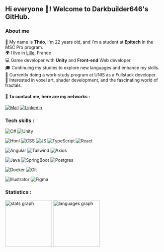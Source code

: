 ## Hi everyone 👋! Welcome to Darkbuilder646's GitHub.

### About me

🧑 My name is <strong>Théo</strong>, I'm 22 years old, and I'm a student at <strong>Epitech</strong> in the MSC Pro program.<br/>
🌍 I live in <a href="https://www.google.com/maps?q=lille">Lille</a>, France<br/>
💻 Game developer with <strong>Unity</strong> and <strong>Front-end</strong> Web developer.<br/>
🎓 Continuing my studies to explore new languages and enhance my skills.<br/>
💼 Currently doing a work-study program at UNIS as a Fullstack developer.</br>
🧰 Interested in voxel art, shader development, and the fascinating world of fractals.

#### 📣 To contact me, here are my networks :<br/>
[![Mail][Mail]][Mail-url]
[![Linkedin][Linkedin]][Linkedin-url]

### Tech skills :

![C#]
![Unity]

![Html]
![CSS]
![JS]
![TypeScript]
![React]
<!-- ![Vue] -->
![Angular]
![Tailwind]
![Axios]

![Java]
![SpringBoot]
![Postgres]

![Docker]
![Git]

![Illustrator]
![Figma]

### Statistics :

<div align="left">
  <img src="https://github-readme-stats.vercel.app/api?username=Darkbuilder646&hide_title=false&hide_rank=false&show_icons=true&include_all_commits=true&count_private=true&disable_animations=false&theme=tokyonight&locale=en&hide_border=false" height="150" alt="stats graph"  />
  <img src="https://github-readme-stats.vercel.app/api/top-langs?username=Darkbuilder646&locale=en&hide_title=false&layout=compact&card_width=320&langs_count=5&theme=tokyonight&hide_border=false" height="150" alt="languages graph"  />
</div>

<!-- MARKDOWN BADGEs -->

<!-- Contact -->
[Mail]: https://img.shields.io/badge/Gmail-D14836?style=for-the-badge&logo=gmail&logoColor=white
[Mail-url]: mailto:theolejeune.sup@gmail.com?subject=[GitHub]%20first%20contact&body=Hello,%20I%27m%20contacting%20you%20about%20...

[Linkedin]: https://img.shields.io/badge/LinkedIn-0077B5?style=for-the-badge&logo=linkedin&logoColor=white
[Linkedin-url]: https://www.linkedin.com/in/th%C3%A9o-lejeune/


<!-- Game & language -->
[C#]: https://img.shields.io/badge/C%23-239120?style=for-the-badge&logo=csharp&logoColor=white

[Unity]: https://img.shields.io/badge/Unity-100000?style=for-the-badge&logo=unity&logoColor=white

[Python]: https://img.shields.io/badge/Python-FFD43B?style=for-the-badge&logo=python&logoColor=blue

<!-- [Godot]: https://img.shields.io/badge/Godot-478CBF?style=for-the-badge&logo=GodotEngine&logoColor=white -->


<!-- Frontend -->
[React]: https://img.shields.io/badge/React-20232A?style=for-the-badge&logo=react&logoColor=61DAFB

[Vue]: https://img.shields.io/badge/Vue%20js-35495E?style=for-the-badge&logo=vuedotjs&logoColor=4FC08D

[Angular]: https://img.shields.io/badge/Angular-DD0031?style=for-the-badge&logo=angular&logoColor=white

[Html]: https://img.shields.io/badge/HTML5-E34F26?style=for-the-badge&logo=html5&logoColor=white

[Tailwind]: https://img.shields.io/badge/Tailwind_CSS-38B2AC?style=for-the-badge&logo=tailwind-css&logoColor=white

[CSS]: https://img.shields.io/badge/CSS3-1572B6?style=for-the-badge&logo=css3&logoColor=white

[JS]: https://img.shields.io/badge/JavaScript-323330?style=for-the-badge&logo=javascript&logoColor=F7DF1E

[TypeScript]: https://img.shields.io/badge/typescript-%23007ACC.svg?style=for-the-badge&logo=typescript&logoColor=white

<!-- [ThreeJS]: https://img.shields.io/badge/ThreeJs-black?style=for-the-badge&logo=three.js&logoColor=white -->

[Axios]: https://img.shields.io/badge/axios-671ddf?&style=for-the-badge&logo=axios&logoColor=white


<!-- Backend -->
<!-- [Express]: https://img.shields.io/badge/Express%20js-000000?style=for-the-badge&logo=express&logoColor=white -->

[SpringBoot]: https://img.shields.io/badge/Spring_Boot-F2F4F9?style=for-the-badge&logo=spring-boot

[Java]: https://img.shields.io/badge/java-%23ED8B00.svg?style=for-the-badge&logo=openjdk&logoColor=white


<!-- DB -->
[Postgres]: https://img.shields.io/badge/PostgreSQL-316192?style=for-the-badge&logo=postgresql&logoColor=white


<!-- Design -->
[Illustrator]: https://img.shields.io/badge/Adobe%20Illustrator-FF9A00?style=for-the-badge&logo=adobe%20illustrator&logoColor=white

[Figma]: https://img.shields.io/badge/Figma-F24E1E?style=for-the-badge&logo=figma&logoColor=white


<!-- Other -->
[Docker]: https://img.shields.io/badge/Docker-2CA5E0?style=for-the-badge&logo=docker&logoColor=white

[Git]: https://img.shields.io/badge/GIT-E44C30?style=for-the-badge&logo=git&logoColor=white

